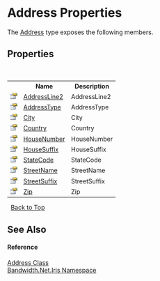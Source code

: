 ﻿# Address Properties
 

The <a href ="T_Bandwidth_Net_Iris_Address.md">Address</a> type exposes the following members.


## Properties
&nbsp;<table><tr><th></th><th>Name</th><th>Description</th></tr><tr><td>![Public property](media/pubproperty.gif "Public property")</td><td><a href ="P_Bandwidth_Net_Iris_Address_AddressLine2.md">AddressLine2</a></td><td>
AddressLine2</td></tr><tr><td>![Public property](media/pubproperty.gif "Public property")</td><td><a href ="P_Bandwidth_Net_Iris_Address_AddressType.md">AddressType</a></td><td>
AddressType</td></tr><tr><td>![Public property](media/pubproperty.gif "Public property")</td><td><a href ="P_Bandwidth_Net_Iris_Address_City.md">City</a></td><td>
City</td></tr><tr><td>![Public property](media/pubproperty.gif "Public property")</td><td><a href ="P_Bandwidth_Net_Iris_Address_Country.md">Country</a></td><td>
Country</td></tr><tr><td>![Public property](media/pubproperty.gif "Public property")</td><td><a href ="P_Bandwidth_Net_Iris_Address_HouseNumber.md">HouseNumber</a></td><td>
HouseNumber</td></tr><tr><td>![Public property](media/pubproperty.gif "Public property")</td><td><a href ="P_Bandwidth_Net_Iris_Address_HouseSuffix.md">HouseSuffix</a></td><td>
HouseSuffix</td></tr><tr><td>![Public property](media/pubproperty.gif "Public property")</td><td><a href ="P_Bandwidth_Net_Iris_Address_StateCode.md">StateCode</a></td><td>
StateCode</td></tr><tr><td>![Public property](media/pubproperty.gif "Public property")</td><td><a href ="P_Bandwidth_Net_Iris_Address_StreetName.md">StreetName</a></td><td>
StreetName</td></tr><tr><td>![Public property](media/pubproperty.gif "Public property")</td><td><a href ="P_Bandwidth_Net_Iris_Address_StreetSuffix.md">StreetSuffix</a></td><td>
StreetSuffix</td></tr><tr><td>![Public property](media/pubproperty.gif "Public property")</td><td><a href ="P_Bandwidth_Net_Iris_Address_Zip.md">Zip</a></td><td>
Zip</td></tr></table>&nbsp;
<a href="#address-properties">Back to Top</a>

## See Also


#### Reference
<a href ="T_Bandwidth_Net_Iris_Address.md">Address Class</a><br /><a href ="N_Bandwidth_Net_Iris.md">Bandwidth.Net.Iris Namespace</a><br />